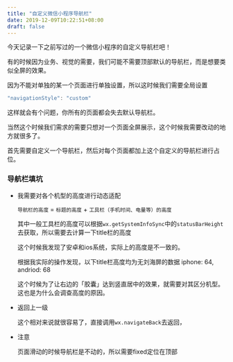 ```yaml
---
title: "自定义微信小程序导航栏"
date: 2019-12-09T10:22:51+08:00
draft: false
---
```


今天记录一下之前写过的一个微信小程序的自定义导航栏吧！


有的时候因为业务、视觉的需要，我们可能不需要顶部默认的导航栏，而是想要类似全屏的效果。

因为不能对单独的某一个页面进行单独设置，所以这时候我们需要全局设置

```js
"navigationStyle": "custom"
```

这样就会有个问题，你所有的页面都会失去默认导航栏。

当然这个时候我们需求的需要只想对一个页面全屏展示，这个时候我需要改动的地方就很多了。

首先需要自定义一个导航栏，然后对每个页面都加上这个自定义的导航栏进行占位。


### 导航栏填坑

- 我需要对各个机型的高度进行动态适配

    `导航栏的高度` = `标题的高度` + `工具栏（手机时间、电量等）的高度`

    其中一般工具栏的高度可以根据`wx.getSystemInfoSync`中的`statusBarHeight`去获取，所以需要去计算一下title栏的高度

    这个时候我发现了安卓和ios系统，实际上的高度是不一致的。

    根据我实际的操作发现，以下title栏高度均为无刘海屏的数据 iphone: 64,  andriod: 68

    这个时候为了让右边的「胶囊」达到竖直居中的效果，就需要对其区分机型。这也是为什么会调查高度的原因。


- 返回上一级
  
    这个相对来说就很容易了，直接调用`wx.navigateBack`去返回，

- 注意

    页面滑动的时候导航栏是不动的，所以需要fixed定位在顶部

  




